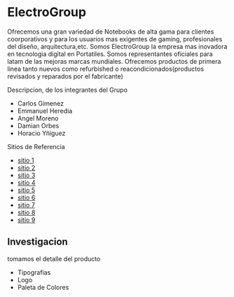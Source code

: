 # ElectroGroup

Ofrecemos una gran variedad de Notebooks de alta gama
para clientes coorporativos y para los usuarios mas exigentes de gaming, profesionales del diseño, arquitectura,etc. 
Somos ElectroGroup la empresa mas inovadora en tecnologia digital en Portatiles.
Somos representantes oficiales para latam de las mejoras marcas mundiales.
Ofrecemos productos de primera linea tanto nuevos como refurbished o reacondicionados(productos revisados y reparados por el fabricante)

Descripcion, de los integrantes del Grupo

* Carlos Gimenez
* Emmanuel Heredia
* Angel Moreno
* Damian Orbes
* Horacio Yñiguez


Sitios de Referencia

* [sitio 1](https://www.malditohard.com.ar/)
* [sitio 2](https://www.diamondcomputacion.com.ar/)
* [sitio 3](https://www.hardvisionlr.com.ar/)
* [sitio 4](https://www.venex.com.ar/)
* [sitio 5](https://www.espacioelectronica.com/)
* [sitio 6](https://www.hp.com/ar-es/shop/notebooks.html)
* [sitio 7](https://www.lenovo.com/ar/es/pc)
* [sitio 8](https://www.fravega.com)
* [sitio 9](https://www.mercadolibre.com.ar)
## Investigacion
tomamos el detalle del producto


* Tipografías
* Logo
* Paleta de Colores


